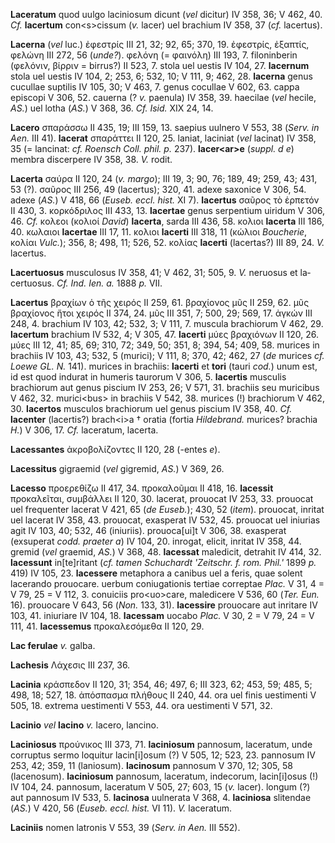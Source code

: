 **Laceratum** quod uulgo laciniosum dicunt (*vel* dicitur) IV 358, 36; V
462, 40. *Cf.* **lacertum** con\<s\>cissum (*v.* lacer) uel brachium IV
358, 37 (*cf.* lacertus).

**Lacerna** (*vel* luc.) ἐφεστρίς III 21, 32; 92, 65; 370, 19. ἐφεστρίς,
ἐξαπτίς, φελώνη III 272, 56 (*unde?*). φελόνη (= φαινόλη) III 193, 7.
filoninberin (φελόνιν, βίρριν = birrus?) II 523, 7. stola uel uestis IV
104, 27. **lacernum** stola uel uestis IV 104, 2; 253, 6; 532, 10; V
111, 9; 462, 28. **lacerna** genus cucullae suptilis IV 105, 30; V 463,
7. genus cocullae V 602, 63. cappa episcopi V 306, 52. cauerna (? *v.*
paenula) IV 358, 39. haecilae (*vel* hecile, *AS.*) uel lotha (*AS.*) V
368, 36. *Cf. Isid.* XIX 24, 14.

**Lacero** σπαράσσω II 435, 19; III 159, 13. saepius uulnero V 553, 38
(*Serv. in Aen.* III 41). **lacerat** σπαράττει II 120, 25. laniat,
laciniat (*vel* lacinat) IV 358, 35 (= lancinat: *cf. Roensch Coll.
phil. p.* 237). **lacer\<ar\>e** (*suppl. d e*) membra discerpere IV
358, 38. *V.* rodit.

**Lacerta** σαύρα II 120, 24 (*v. margo*); III 19, 3; 90, 76; 189, 49;
259, 43; 431, 53 (?). σαῦρος III 256, 49 (lacertus); 320, 41. adexe
saxonice V 306, 54. adexe (*AS.*) V 418, 66 (*Euseb. eccl. hist.* XI 7).
**lacertus** σαῦρος τὸ ἑρπετόν II 430, 3. κορκόδριλος III 433, 13.
**lacertae** genus serpentium uiridum V 306, 46. *Cf.* κολεοι (κολιοί
*David*) **lacerta**, sarda III 436, 58. κολιοι **lacerta** III 186, 40.
κωλαιοι **lacertae** III 17, 11. κολιοι **lacerti** III 318, 11 (κώλιοι
*Boucherie*, κολίαι *Vulc.*); 356, 8; 498, 11; 526, 52. κολίας
**lacerti** (lacertas?) III 89, 24. *V.* lacertus.

**Lacertuosus** musculosus IV 358, 41; V 462, 31; 505, 9. *V.* neruosus
et la­certuosus. *Cf. Ind. Ien. a.* 1888 *p.* VII.

**Lacertus** βραχίων ὁ τῆς χειρός II 259, 61. βραχίονος μῦς II 259, 62.
μῦς βραχίονος ἤτοι χειρός II 374, 24. μῦς III 351, 7; 500, 29; 569, 17.
ἀγκών III 248, 4. brachium IV 103, 42; 532, 3; V 111, 7. muscula
brachiorum V 462, 29. **lacertum** brachium IV 532, 4; V 305, 47.
**lacerti** μύες βραχιόνων II 120, 26. μύες III 12, 41; 85, 69; 310, 72;
349, 50; 351, 8; 394, 54; 409, 58. murices in brachiis IV 103, 43; 532,
5 (murici); V 111, 8; 370, 42; 462, 27 (*de* murices *cf. Loewe GL. N.*
141). murices in brachiis: **lacerti** et **tori** (tauri *cod.*) unum
est, id est quod indurat in humeris taurorum V 306, 5. **lacertis**
musculis brachiorum aut genus piscium IV 253, 26; V 571, 31. brachiis
seu muricibus V 462, 32. murici\<bus\> in brachiis V 542, 38. mu­rices
(!) brachiorum V 462, 30. **lacertos** musculos brachiorum uel genus
piscium IV 358, 40. *Cf.* **lacenter** (lacertis?) brach\<i\>a † oratia
(fortia *Hildebrand.* murices? brachia *H.*) V 306, 17. *Cf.* laceratum,
lacerta.

**Lacessantes** ἀκροβολίζοντες II 120, 28 (-entes *e*).

**Lacessitus** gigraemid (*vel* gigremid, *AS.*) V 369, 26.

**Lacesso** προερεθίζω II 417, 34. προκαλοῦμαι II 418, 16. **lacessit**
προκαλεῖται, συμβάλλει II 120, 30. lacerat, prouocat IV 253, 33.
prouocat uel frequenter lacerat V 421, 65 (*de Euseb.*); 430, 52
(*item*). prouocat, inritat uel lacerat IV 358, 43. prouocat, exasperat
IV 532, 45. prouocat uel iniurias agit IV 103, 40; 532, 46 (iniuriis).
prouoca[ui]t V 306, 38. exasperat (exsuperat *codd. praeter a*) IV
104, 20. inrogat, elicit, inritat IV 358, 44. gremid (*vel* graemid,
*AS.*) V 368, 48. **lacessat** maledicit, detrahit IV 414, 32.
**lacessunt** in[te]ritant (*cf. tamen Schuchardt 'Zeitschr. f. rom.
Phil.'* 1899 *p.* 419) IV 105, 23. **lacessere** metaphora a canibus uel
a feris, quae solent lacerando prouocare. uerbum coniugationis tertiae
correptae *Plac.* V 31, 4 = V 79, 25 = V 112, 3. conuiciis
pro\<uo\>care, maledicere V 536, 60 (*Ter. Eun.* 16). prouocare V 643,
56 (*Non.* 133, 31). **lacessire** prouocare aut inritare IV 103, 41.
iniuriare IV 104, 18. **lacessam** uocabo *Plac.* V 30, 2 = V 79, 24 = V
111, 41. **lacessemus** προκαλεσόμεθα II 120, 29.

**Lac ferulae** *v.* galba.

**Lachesis** Λάχεσις III 237, 36.

**Lacinia** κράσπεδον II 120, 31; 354, 46; 497, 6; III 323, 62; 453, 59;
485, 5; 498, 18; 527, 18. ἀπόσπασμα πλήθους II 240, 44. ora uel finis
uestimenti V 505, 18. extrema uestimenti V 553, 44. ora uestimenti V
571, 32.

**Lacinio** *vel* **lacino** *v.* lacero, lancino.

**Laciniosus** προύνικος III 373, 71. **laciniosum** pannosum,
laceratum, unde corruptus sermo loquitur lacin[i]osum (?) V 505, 12;
523, 23. pannosum IV 253, 42; 359, 11 (laniosum). **lacinosum** pannosum
V 370, 12; 305, 58 (lacenosum). **laciniosum** pannosum, laceratum,
indecorum, lacin[i]osus (!) IV 104, 24. pannosum, laceratum V 505, 27;
603, 15 (*v.* lacer). longum (?) aut pannosum IV 533, 5. **lacinosa**
uulnerata V 368, 4. **laciniosa** slitendae (*AS.*) V 420, 56 (*Euseb.
eccl. hist.* VI 11). *V.* laceratum.

**Laciniis** nomen latronis V 553, 39 (*Serv. in Aen.* III 552).
